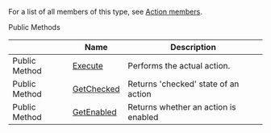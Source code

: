 For a list of all members of this type, see [Action members](Eplan.EplApi.AFu~Eplan.EplApi.ApplicationFramework.Action_members.html).

Public Methods

|  | Name | Description |
| --- | --- | --- |
| Public Method | [Execute](Eplan.EplApi.AFu~Eplan.EplApi.ApplicationFramework.Action~Execute.html) | Performs the actual action. |
| Public Method | [GetChecked](Eplan.EplApi.AFu~Eplan.EplApi.ApplicationFramework.Action~GetChecked.html) | Returns 'checked' state of an action |
| Public Method | [GetEnabled](Eplan.EplApi.AFu~Eplan.EplApi.ApplicationFramework.Action~GetEnabled.html) | Returns whether an action is enabled |


